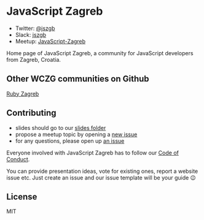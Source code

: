 # JavaScript Zagreb

* Twitter: [@jszgb](https://twitter.com/jszgb)
* Slack: [jszgb](https://jszgb-slack.herokuapp.com/)
* Meetup: [JavaScript-Zagreb](http://www.meetup.com/JavaScript-Zagreb/)

Home page of JavaScript Zagreb, a community for JavaScript developers from Zagreb, Croatia.

## Other WCZG communities on Github

[Ruby Zagreb](https://github.com/rubyzg)

## Contributing

  - slides should go to our [slides folder](https://github.com/jszgb/jszgb.github.io/blob/master/slides/slides.md)
  - propose a meetup topic by opening a [new issue](https://github.com/jszgb/jszgb.github.io/issues/new)
  - for any questions, please open up [an issue](https://github.com/jszgb/jszgb.github.io/issues/new)

Everyone involved with JavaScript Zagreb has to follow our [Code of Conduct](https://github.com/jszgb/jszgb.github.io/blob/master/CODE_OF_CONDUCT.md).

You can provide presentation ideas, vote for existing ones, report a website issue etc. Just create an issue and our issue template will be your guide :wink:

## License

MIT
